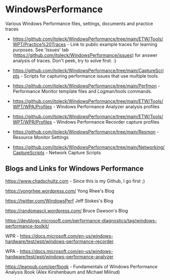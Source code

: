 # WindowsPerformance

Various Windows Performance files, settings, documents and practice traces

- <https://github.com/itoleck/WindowsPerformance/tree/main/ETW/Tools/WPT/Practice%20Traces> - Link to public example traces for learning purposes. See 'Issues' tab (<https://github.com/itoleck/WindowsPerformance/issues>) for answer analysis of traces. Don't peek, try to solve first. :)

- <https://github.com/itoleck/WindowsPerformance/tree/main/CaptureScripts> - Scripts for capturing performance issues that use multiple tools.

- <https://github.com/itoleck/WindowsPerformance/tree/main/Perfmon> - Performance Monitor template files and Logman/tools commands.

- <https://github.com/itoleck/WindowsPerformance/tree/main/ETW/Tools/WPT/WPA/Profiles> - Windows Performance Analyzer analysis profiles

- <https://github.com/itoleck/WindowsPerformance/tree/main/ETW/Tools/WPT/WPR/Profiles> - Windows Performance Recorder capture profiles

- <https://github.com/itoleck/WindowsPerformance/tree/main/Resmon> - Resource Monitor Settings

- <https://github.com/itoleck/WindowsPerformance/tree/main/Networking/CaptureScripts> - Network Capture Scripts

## Blogs and Links for Windows Performance

<https://www.chadschultz.com> - Since this is my Github, I go first ;)

<https://yongrhee.wordpress.com/> Yong Rhee's Blog

<https://twitter.com/WindowsPerf> Jeff Stokes's Blog

<https://randomascii.wordpress.com/> Bruce Dawson's Blog

<https://devblogs.microsoft.com/performance-diagnostics/tag/windows-performance-toolkit/>

WPR - <https://docs.microsoft.com/en-us/windows-hardware/test/wpt/windows-performance-recorder>

WPA - <https://docs.microsoft.com/en-us/windows-hardware/test/wpt/windows-performance-analyzer>

<https://leanpub.com/perfbook> - Fundamentals of Windows Performance Analysis Book (Alex Kirshenbaum and Michael Milirud)
